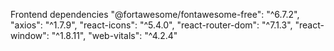 Frontend dependencies
    "@fortawesome/fontawesome-free": "^6.7.2",
    "axios": "^1.7.9",
    "react-icons": "^5.4.0",
    "react-router-dom": "^7.1.3",
    "react-window": "^1.8.11",
    "web-vitals": "^4.2.4"

